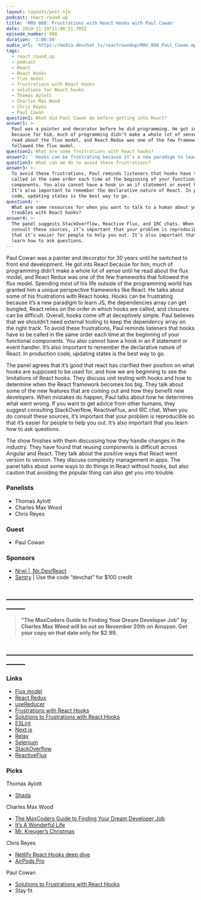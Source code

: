 ```yaml
---
layout: layouts/post.njk
podcast: react-round-up
title: 'RRU 088: Frustrations with React Hooks with Paul Cowan'
date: 2019-11-19T11:00:51.705Z
episode_number: 088
duration: '1:06:50'
audio_url: 'https://media.devchat.tv/reactroundup/RRU_088_Paul_Cowan.mp3'
tags:
  - react_round_up
  - podcast
  - React
  - React Hooks
  - flux model
  - frustrations with React hooks
  - solutions for React hooks
  - Thomas Aylott
  - Charles Max Wood
  - Chris Reyes
  - Paul Cowan
question1: What did Paul Cowan do before getting into React?
answer1: >-
  Paul was a painter and decorator before he did programming. He got into React
  because for him, much of programming didn’t make a whole lot of sense until he
  read about the flux model, and React Redux was one of the few frameworks that
  followed the flux model.
question2: What are some frustrations with React hooks?
answer2: ' Hooks can be frustrating because it’s a new paradigm to learn JS, the dependencies array can get bungled, React relies on the order in which hooks are called, and closures can be difficult.'
question3: What can we do to avoid these frustrations?
answer3: >-
  To avoid these frustrations, Paul reminds listeners that hooks have to be
  called in the same order each time at the beginning of your functional
  components. You also cannot have a hook in an if statement or event handler.
  It’s also important to remember the declarative nature of React. In production
  code, updating states is the best way to go.
question4: >-
  What are some resources for when you want to talk to a human about your
  troubles with React hooks?
answer4: >-
  The panel suggests StackOverflow, Reactive Flux, and IRC chats. When you do
  consult these sources, it’s important that your problem is reproducible so
  that it’s easier for people to help you out. It’s also important that you
  learn how to ask questions.
---
```

Paul Cowan was a painter and decorator for 30 years until he switched to front end development. He got into React because for him, much of programming didn’t make a whole lot of sense until he read about the flux model, and React Redux was one of the few frameworks that followed the flux model. Spending most of his life outside of the programming world has granted him a unique perspective frameworks like React. He talks about some of his frustrations with React hooks. Hooks can be frustrating because it’s a new paradigm to learn JS, the dependencies array can get bungled, React relies on the order in which hooks are called, and closures can be difficult. Overall, hooks come off at deceptively simple. Paul believes that we shouldn’t need external tooling to keep the dependency array on the right track. To avoid these frustrations, Paul reminds listeners that hooks have to be called in the same order each time at the beginning of your functional components. You also cannot have a hook in an if statement or event handler. It’s also important to remember the declarative nature of React. In production code, updating states is the best way to go. 

The panel agrees that it’s good that react has clarified their position on what hooks are supposed to be used for, and how we are beginning to see the limitations of React hooks. They discuss unit testing with hooks and how to determine when the React framework becomes too big. They talk about some of the new features that are coming out and how they benefit new developers. When mistakes do happen, Paul talks about how he determines what went wrong. If you want to get advice from other humans, they suggest consulting StackOverflow, ReactiveFlux, and IRC chat. When you do consult these sources, it’s important that your problem is reproducible so that it’s easier for people to help you out. It’s also important that you learn how to ask questions. 

The show finishes with them discussing how they handle changes in the industry. They have found that reusing components is difficult across Angular and React. They talk about the positive ways that React went version to version. They discuss complexity management in apps. The panel talks about some ways to do things in React without hooks, but also caution that avoiding the popular thing can also get you into trouble. 

### Panelists

* Thomas Aylott 
* Charles Max Wood 
* Chris Reyes 

### Guest

* Paul Cowan 

### Sponsors

* [Nrwl |  Nx.Dev/React](https://nx.dev/react?utm_source=Podcast&utm_medium=Banner&utm_campaign=React%20Roundup&utm_content=Nx) 
* [Sentry](http://sentry.io/) | Use the code “devchat” for $100 credit 

## **\_\_\_\_\_\_\_\_\_\_\_\_\_\_\_\_\_\_\_\_\_\_\_\_\_\_\_\_\_\_\_\_\_\_\_\_\_\_\_\_\_\_\_\_\_\_\_\_\_\_\_\_\_\__**

> **"The MaxCoders Guide to Finding Your Dream Developer Job" by Charles Max Wood will be out on November 20th on Amazon.  Get your copy on that date only for $2.99.**

## **\_\_\_\_\_\_\_\_\_\_\_\_\_\_\_\_\_\_\_\_\_\_\_\_\_\_\_\_\_\_\_\_\_\_\_\_\_\_\_\_\_\_\_\_\_\_\_\_\_\_\_\_\_\__**

### Links

* [Flux model](https://facebook.github.io/flux/docs/in-depth-overview/) 
* [React Redux](https://react-redux.js.org/) 
* [useReducer](https://medium.com/crowdbotics/how-to-use-usereducer-in-react-hooks-for-performance-optimization-ecafca9e7bf5) 
* [Frustrations with React Hooks](https://blog.logrocket.com/frustrations-with-react-hooks/) 
* [Solutions to Frustrations with React Hooks](https://blog.logrocket.com/solutions-to-frustrations-with-react-hooks/) 
* [ESLint](https://eslint.org/) 
* [Next.js](https://nextjs.org/) 
* [Relay](https://relay.dev/) 
* [Selenium](https://www.seleniumhq.org/) 
* [StackOverflow](https://stackoverflow.com/) 
* [ReactiveFlux](https://projectreactor.io/docs/core/release/api/reactor/core/publisher/Flux.html) 

### Picks

Thomas Aylott

* [Shada](https://en.wikipedia.org/wiki/Shada_(Doctor_Who)) 

Charles Max Wood

* [The MaxCoders Guide to Finding Your Dream Developer Job](https://www.amazon.com/MaxCoders-Guide-Finding-Dream-Developer-ebook/dp/B081MBL5C9/ref=sr_1_1?keywords=The+MaxCoders+Guide+to+Finding+Your+Dream+Developer+Job&qid=1574145265&sr=8-1) 
* [It’s A Wonderful Life](https://www.imdb.com/title/tt0038650/) 
* [Mr. Kreuger’s Christmas](https://www.imdb.com/title/tt0081190/) 

Chris Reyes

* [Netlify React Hooks deep dive](https://www.netlify.com/blog/2019/03/11/deep-dive-how-do-react-hooks-really-work/) 
* [AirPods Pro](https://www.apple.com/airpods-pro/) 

Paul Cowan

* [Solutions to Frustrations with React Hooks](https://blog.logrocket.com/solutions-to-frustrations-with-react-hooks/) 
* Stay fit
